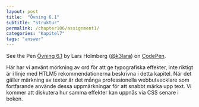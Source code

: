 ```yaml
---
layout: post
title:  "Övning 6.1"
subtitle: "Struktur"
permalink: /chapter106/assignment1/
categories: "Kapitel7"
tags: "answer"
---
```

<p data-height="500" data-theme-id="light" data-slug-hash="mWzKdY" data-default-tab="html,result" data-user="k3lara" data-embed-version="2" data-pen-title="Övning 6.2" class="codepen">See the Pen <a href="https://codepen.io/k3lara/pen/YzVoeMb">Övning 6.1</a> by Lars Holmberg (<a href="http://codepen.io/k3lara">@k3lara</a>) on <a href="http://codepen.io">CodePen</a>.</p>
<script async src="https://production-assets.codepen.io/assets/embed/ei.js"></script>
<figcaption>Här har vi använt mörkning av ord för att ge typografiska effekter, inte riktigt är i linje med HTLM5 rekommendationerna beskrivna i detta kapitel. När det gäller märkning av texter är det många professionella webbutvecklare som fortfarande använde dessa uppmärkningar för att snabbt märka upp text. Vi kommer att diskutera hur samma effekter kan uppnås via CSS senare i boken.</figcaption>
